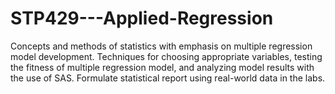 # STP429---Applied-Regression
Concepts and methods of statistics with emphasis on multiple regression model development. Techniques for choosing appropriate variables, testing the fitness of multiple regression model, and analyzing model results with the use of SAS. Formulate statistical report using real-world data in the labs.
